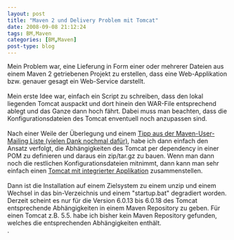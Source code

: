 ```yaml
---
layout: post
title: "Maven 2 und Delivery Problem mit Tomcat"
date: 2008-09-08 21:12:24
tags: BM,Maven
categories: [BM,Maven]
post-type: blog
---
```

Mein Problem war, eine Lieferung in Form einer oder mehrerer Dateien aus einem Maven 2 getriebenen Projekt zu erstellen, dass eine Web-Applikation bzw. genauer gesagt ein Web-Service darstellt.<br/>
<br/>
Mein erste Idee war, einfach ein Script zu schreiben, dass den lokal liegenden Tomcat auspackt und dort hinein den WAR-File entsprechend ablegt und das Ganze dann hoch fährt. Dabei muss man beachten, dass die Konfigurationsdateien des Tomcat enventuell noch anzupassen sind. <br/>
<br/>
Nach einer Weile der Überlegung und einem <a href="http://www.nabble.com/Re%3A-Creating-Delivery-Package-p19369368.html">Tipp aus der Maven-User-Mailing Liste (vielen Dank nochmal dafür)</a>, habe ich dann einfach den Ansatz verfolgt, die Abhängigkeiten des Tomcat per dependency in einer POM zu definieren und daraus ein zip/tar.gz zu bauen. Wenn man dann noch die restlichen Konfigurationsdateien mitnimmt, dann kann man sehr einfach einen <a href="http://docs.codehaus.org/display/MAVENUSER/Delivery+with+Tomcat">Tomcat mit integrierter Applikation</a> zusammenstellen.<br/>
<br/>
Dann ist die Installation auf einem Zielsystem zu einem unzip und einem Wechsel in das bin-Verzeichnis und einem "startup.bat" degradiert worden.<br/>
Derzeit scheint es nur für die Version 6.0.13 bis 6.0.18 des Tomcat entsprechende Abhängigkeiten in einem Maven Repository zu geben. Für einen Tomcat z.B. 5.5. habe ich bisher kein Maven Repository gefunden, welches die entsprechenden Abhängigkeiten enthält.<br/>.
